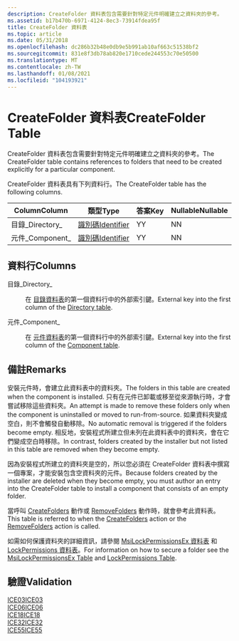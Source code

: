 ```yaml
---
description: CreateFolder 資料表包含需要針對特定元件明確建立之資料夾的參考。
ms.assetid: b17b470b-6971-4124-8ec3-73914fdea95f
title: CreateFolder 資料表
ms.topic: article
ms.date: 05/31/2018
ms.openlocfilehash: dc286b32b48e0db9e5b991ab10af663c51538bf2
ms.sourcegitcommit: 831e8f3db78ab820e1710cede244553c70e50500
ms.translationtype: MT
ms.contentlocale: zh-TW
ms.lasthandoff: 01/08/2021
ms.locfileid: "104193921"
---
```

# <a name="createfolder-table"></a><span data-ttu-id="87417-103">CreateFolder 資料表</span><span class="sxs-lookup"><span data-stu-id="87417-103">CreateFolder Table</span></span>

<span data-ttu-id="87417-104">CreateFolder 資料表包含需要針對特定元件明確建立之資料夾的參考。</span><span class="sxs-lookup"><span data-stu-id="87417-104">The CreateFolder table contains references to folders that need to be created explicitly for a particular component.</span></span>

<span data-ttu-id="87417-105">CreateFolder 資料表具有下列資料行。</span><span class="sxs-lookup"><span data-stu-id="87417-105">The CreateFolder table has the following columns.</span></span>



| <span data-ttu-id="87417-106">Column</span><span class="sxs-lookup"><span data-stu-id="87417-106">Column</span></span>      | <span data-ttu-id="87417-107">類型</span><span class="sxs-lookup"><span data-stu-id="87417-107">Type</span></span>                         | <span data-ttu-id="87417-108">答案</span><span class="sxs-lookup"><span data-stu-id="87417-108">Key</span></span> | <span data-ttu-id="87417-109">Nullable</span><span class="sxs-lookup"><span data-stu-id="87417-109">Nullable</span></span> |
|-------------|------------------------------|-----|----------|
| <span data-ttu-id="87417-110">目錄\_</span><span class="sxs-lookup"><span data-stu-id="87417-110">Directory\_</span></span> | [<span data-ttu-id="87417-111">識別碼</span><span class="sxs-lookup"><span data-stu-id="87417-111">Identifier</span></span>](identifier.md) | <span data-ttu-id="87417-112">Y</span><span class="sxs-lookup"><span data-stu-id="87417-112">Y</span></span>   | <span data-ttu-id="87417-113">N</span><span class="sxs-lookup"><span data-stu-id="87417-113">N</span></span>        |
| <span data-ttu-id="87417-114">元件\_</span><span class="sxs-lookup"><span data-stu-id="87417-114">Component\_</span></span> | [<span data-ttu-id="87417-115">識別碼</span><span class="sxs-lookup"><span data-stu-id="87417-115">Identifier</span></span>](identifier.md) | <span data-ttu-id="87417-116">Y</span><span class="sxs-lookup"><span data-stu-id="87417-116">Y</span></span>   | <span data-ttu-id="87417-117">N</span><span class="sxs-lookup"><span data-stu-id="87417-117">N</span></span>        |



 

## <a name="columns"></a><span data-ttu-id="87417-118">資料行</span><span class="sxs-lookup"><span data-stu-id="87417-118">Columns</span></span>

<dl> <dt>

<span data-ttu-id="87417-119"><span id="Directory_"></span><span id="directory_"></span><span id="DIRECTORY_"></span>目錄\_</span><span class="sxs-lookup"><span data-stu-id="87417-119"><span id="Directory_"></span><span id="directory_"></span><span id="DIRECTORY_"></span>Directory\_</span></span>
</dt> <dd>

<span data-ttu-id="87417-120">在 [目錄資料表](directory-table.md)的第一個資料行中的外部索引鍵。</span><span class="sxs-lookup"><span data-stu-id="87417-120">External key into the first column of the [Directory table](directory-table.md).</span></span>

</dd> <dt>

<span data-ttu-id="87417-121"><span id="Component_"></span><span id="component_"></span><span id="COMPONENT_"></span>元件\_</span><span class="sxs-lookup"><span data-stu-id="87417-121"><span id="Component_"></span><span id="component_"></span><span id="COMPONENT_"></span>Component\_</span></span>
</dt> <dd>

<span data-ttu-id="87417-122">在 [元件資料表](component-table.md)的第一個資料行中的外部索引鍵。</span><span class="sxs-lookup"><span data-stu-id="87417-122">External key into the first column of the [Component table](component-table.md).</span></span>

</dd> </dl>

## <a name="remarks"></a><span data-ttu-id="87417-123">備註</span><span class="sxs-lookup"><span data-stu-id="87417-123">Remarks</span></span>

<span data-ttu-id="87417-124">安裝元件時，會建立此資料表中的資料夾。</span><span class="sxs-lookup"><span data-stu-id="87417-124">The folders in this table are created when the component is installed.</span></span> <span data-ttu-id="87417-125">只有在元件已卸載或移至從來源執行時，才會嘗試移除這些資料夾。</span><span class="sxs-lookup"><span data-stu-id="87417-125">An attempt is made to remove these folders only when the component is uninstalled or moved to run-from-source.</span></span> <span data-ttu-id="87417-126">如果資料夾變成空白，則不會觸發自動移除。</span><span class="sxs-lookup"><span data-stu-id="87417-126">No automatic removal is triggered if the folders become empty.</span></span> <span data-ttu-id="87417-127">相反地，安裝程式所建立但未列在此資料表中的資料夾，會在它們變成空白時移除。</span><span class="sxs-lookup"><span data-stu-id="87417-127">In contrast, folders created by the installer but not listed in this table are removed when they become empty.</span></span>

<span data-ttu-id="87417-128">因為安裝程式所建立的資料夾是空的，所以您必須在 CreateFolder 資料表中撰寫一個專案，才能安裝包含空資料夾的元件。</span><span class="sxs-lookup"><span data-stu-id="87417-128">Because folders created by the installer are deleted when they become empty, you must author an entry into the CreateFolder table to install a component that consists of an empty folder.</span></span>

<span data-ttu-id="87417-129">當呼叫 [CreateFolders](createfolders-action.md) 動作或 [RemoveFolders](removefolders-action.md) 動作時，就會參考此資料表。</span><span class="sxs-lookup"><span data-stu-id="87417-129">This table is referred to when the [CreateFolders](createfolders-action.md) action or the [RemoveFolders](removefolders-action.md) action is called.</span></span>

<span data-ttu-id="87417-130">如需如何保護資料夾的詳細資訊，請參閱 [MsiLockPermissionsEx 資料表](msilockpermissionsex-table.md) 和 [LockPermissions 資料表](lockpermissions-table.md)。</span><span class="sxs-lookup"><span data-stu-id="87417-130">For information on how to secure a folder see the [MsiLockPermissionsEx Table](msilockpermissionsex-table.md) and [LockPermissions Table](lockpermissions-table.md).</span></span>

## <a name="validation"></a><span data-ttu-id="87417-131">驗證</span><span class="sxs-lookup"><span data-stu-id="87417-131">Validation</span></span>

<dl>

[<span data-ttu-id="87417-132">ICE03</span><span class="sxs-lookup"><span data-stu-id="87417-132">ICE03</span></span>](ice03.md)  
[<span data-ttu-id="87417-133">ICE06</span><span class="sxs-lookup"><span data-stu-id="87417-133">ICE06</span></span>](ice06.md)  
[<span data-ttu-id="87417-134">ICE18</span><span class="sxs-lookup"><span data-stu-id="87417-134">ICE18</span></span>](ice18.md)  
[<span data-ttu-id="87417-135">ICE32</span><span class="sxs-lookup"><span data-stu-id="87417-135">ICE32</span></span>](ice32.md)  
[<span data-ttu-id="87417-136">ICE55</span><span class="sxs-lookup"><span data-stu-id="87417-136">ICE55</span></span>](ice55.md)  
</dl>

 

 



